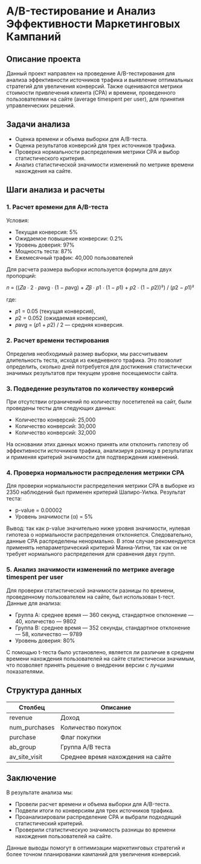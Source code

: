 # A/B-тестирование и Анализ Эффективности Маркетинговых Кампаний

## Описание проекта
Данный проект направлен на проведение A/B-тестирования для анализа эффективности источников трафика и выявление оптимальных стратегий для увеличения конверсий. Также оцениваются метрики стоимости привлечения клиента (CPA) и времени, проведенного пользователями на сайте (average timespent per user), для принятия управленческих решений.

## Задачи анализа
- Оценка времени и объема выборки для A/B-теста.
- Оценка результатов конверсий для трех источников трафика.
- Проверка нормальности распределения метрики CPA и выбор статистического критерия.
- Анализ статистической значимости изменений по метрике времени нахождения на сайте.

## Шаги анализа и расчеты

### 1. Расчет времени для A/B-теста
Условия:
- Текущая конверсия: 5%
- Ожидаемое повышение конверсии: 0.2%
- Уровень доверия: 97%
- Мощность теста: 87%
- Ежемесячный трафик: 40,000 пользователей

Для расчета размера выборки используется формула для двух пропорций:

𝑛 = ((𝑍𝛼 ⋅ 2 ⋅ 𝑝avg ⋅ (1 − 𝑝avg) + 𝑍𝛽 ⋅ 𝑝1 ⋅ (1 − 𝑝1) + 𝑝2 ⋅ (1 − 𝑝2))²) / (𝑝2 − 𝑝1)²

где:
- 𝑝1 = 0.05 (текущая конверсия),
- 𝑝2 = 0.052 (ожидаемая конверсия),
- 𝑝avg = (𝑝1 + 𝑝2) / 2 — средняя конверсия.

### 2. Расчет времени тестирования
Определив необходимый размер выборки, мы рассчитываем длительность теста, исходя из ежедневного трафика. Это позволит определить, сколько дней потребуется для достижения статистически значимых результатов при текущем уровне посещаемости сайта.

### 3. Подведение результатов по количеству конверсий
При отсутствии ограничений по количеству посетителей на сайт, были проведены тесты для следующих данных:
- Количество конверсий: 25,000
- Количество конверсий: 30,000
- Количество конверсий: 32,000

На основании этих данных можно принять или отклонить гипотезу об эффективности источников трафика, анализируя разницу в результатах и применяя критерий значимости для подтверждения изменений.

### 4. Проверка нормальности распределения метрики CPA
Для проверки нормальности распределения метрики CPA в выборке из 2350 наблюдений был применен критерий Шапиро-Уилка. Результат теста:
- p-value = 0.00002
- Уровень значимости (α) = 5%

Вывод: так как p-value значительно ниже уровня значимости, нулевая гипотеза о нормальности распределения отклоняется. Следовательно, данные CPA распределены ненормально. В этом случае рекомендуется применять непараметрический критерий Манна-Уитни, так как он не требует нормального распределения для сравнения двух групп.

### 5. Анализ значимости изменений по метрике average timespent per user
Для проверки статистической значимости разницы по времени, проведенному пользователем на сайте, был использован t-тест. Данные для анализа:
- Группа A: среднее время — 360 секунд, стандартное отклонение — 40, количество — 9802
- Группа B: среднее время — 352 секунды, стандартное отклонение — 58, количество — 9789
- Уровень доверия: 80%

С помощью t-теста было установлено, является ли различие в среднем времени нахождения пользователей на сайте статистически значимым, что позволяет принять решение о внедрении версии с лучшими показателями.

## Структура данных

| Столбец              | Описание                 |
|----------------------|--------------------------|
| revenue              | Доход                    |
| num_purchases        | Количество покупок       |
| purchase             | Флаг покупки             |
| ab_group             | Группа A/B теста         |
| av_site_visit        | Среднее время нахождения на сайте |

## Заключение
В результате анализа мы:
- Провели расчет времени и объема выборки для A/B-теста.
- Подвели итоги по конверсиям для трех источников трафика.
- Проанализировали распределение CPA и выбрали подходящий статистический критерий.
- Проверили статистическую значимость разницы во времени нахождения пользователей на сайте.

Данные выводы помогут в оптимизации маркетинговых стратегий и более точном планировании кампаний для увеличения конверсий.
